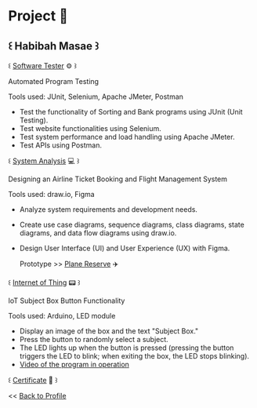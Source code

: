 # Project 👾

## ꒰ Habibah Masae ꒱

꒰ [Software Tester](https://github.com/Chocokorn/SofwareTester) ⚙️ ꒱

  Automated Program Testing
  
  Tools used: JUnit, Selenium, Apache JMeter, Postman
  - Test the functionality of Sorting and Bank programs using JUnit (Unit Testing).
  - Test website functionalities using Selenium.
  - Test system performance and load handling using Apache JMeter.
  - Test APIs using Postman.
    
꒰ [System Analysis](https://github.com/Chocokorn/SA) 💻 ꒱

  Designing an Airline Ticket Booking and Flight Management System
  
  Tools used: draw.io, Figma
  - Analyze system requirements and development needs.
  - Create use case diagrams, sequence diagrams, class diagrams, state diagrams, and data flow diagrams using draw.io.
  - Design User Interface (UI) and User Experience (UX) with Figma.

    Prototype >> [Plane Reserve](https://www.figma.com/proto/lFkrdHMUICJvU45erXOiSi/SA?node-id=272-210&node-type=frame&t=oTxilorsRVFnj72H-1&scaling=min-zoom&content-scaling=fixed&page-id=0%3A1&starting-point-node-id=1%3A4) ✈️
    
꒰ [Internet of Thing](https://github.com/Chocokorn/Arduino) 📟 ꒱

  IoT Subject Box Button Functionality 
  
  Tools used: Arduino, LED module
  - Display an image of the box and the text "Subject Box."
  - Press the button to randomly select a subject.
  - The LED lights up when the button is pressed (pressing the button triggers the LED to blink; when exiting the box, the LED stops 
    blinking).
  - [Video of the program in operation](https://drive.google.com/file/d/1q5MbH_e0WMPN50BdDkdLREyhxIpLNQsQ/view?usp=drive_link)


꒰ [Certificate](https://drive.google.com/drive/folders/1p-wXEv6Px4HH_D1NJfh_lYiN_jFp-iFO?usp=drive_link) 📂 ꒱

<< [Back to Profile](chocokorn.github.io) 
